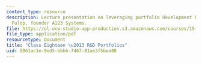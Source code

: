 ```yaml
---
content_type: resource
description: Lecture presentation on leveraging portfolio development by visitor Ric
  Fulop, founder A123 Systems.
file: https://ol-ocw-studio-app-production.s3.amazonaws.com/courses/15-351-managing-innovation-and-entrepreneurship-spring-2008/5061ac1e9ed5bbbb746781ae3f5bea88_18_lec.pdf
file_type: application/pdf
resourcetype: Document
title: "Class Eighteen \u2013 R&D Portfolios"
uid: 5061ac1e-9ed5-bbbb-7467-81ae3f5bea88
---
```

